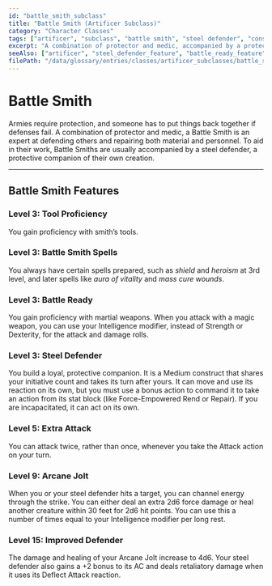 ```yaml
---
id: "battle_smith_subclass"
title: "Battle Smith (Artificer Subclass)"
category: "Character Classes"
tags: ["artificer", "subclass", "battle smith", "steel defender", "construct", "protector", "golem"]
excerpt: "A combination of protector and medic, accompanied by a protective steel defender of their own creation."
seeAlso: ["artificer", "steel_defender_feature", "battle_ready_feature"]
filePath: "/data/glossary/entries/classes/artificer_subclasses/battle_smith.md"
---
```

# Battle Smith
Armies require protection, and someone has to put things back together if defenses fail. A combination of protector and medic, a Battle Smith is an expert at defending others and repairing both material and personnel. To aid in their work, Battle Smiths are usually accompanied by a steel defender, a protective companion of their own creation.

---
## Battle Smith Features

### Level 3: Tool Proficiency
You gain proficiency with smith’s tools.

### Level 3: Battle Smith Spells
You always have certain spells prepared, such as *shield* and *heroism* at 3rd level, and later spells like *aura of vitality* and *mass cure wounds*.

### Level 3: Battle Ready
You gain proficiency with martial weapons. When you attack with a magic weapon, you can use your Intelligence modifier, instead of Strength or Dexterity, for the attack and damage rolls.

### Level 3: Steel Defender
You build a loyal, protective companion. It is a Medium construct that shares your initiative count and takes its turn after yours. It can move and use its reaction on its own, but you must use a bonus action to command it to take an action from its stat block (like Force-Empowered Rend or Repair). If you are incapacitated, it can act on its own.

### Level 5: Extra Attack
You can attack twice, rather than once, whenever you take the Attack action on your turn.

### Level 9: Arcane Jolt
When you or your steel defender hits a target, you can channel energy through the strike. You can either deal an extra 2d6 force damage or heal another creature within 30 feet for 2d6 hit points. You can use this a number of times equal to your Intelligence modifier per long rest.

### Level 15: Improved Defender
The damage and healing of your Arcane Jolt increase to 4d6. Your steel defender also gains a +2 bonus to its AC and deals retaliatory damage when it uses its Deflect Attack reaction.
